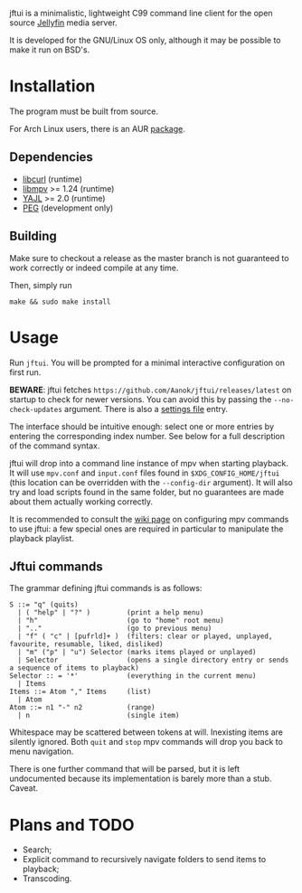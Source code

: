 jftui is a minimalistic, lightweight C99 command line client for the open source [Jellyfin](http://jellyfin.org/) media server.

It is developed for the GNU/Linux OS only, although it may be possible to make it run on BSD's.

# Installation
The program must be built from source.

For Arch Linux users, there is an AUR [package](https://aur.archlinux.org/packages/jftui/).

## Dependencies
- [libcurl](https://curl.haxx.se/libcurl/) (runtime)
- [libmpv](https://mpv.io) >= 1.24 (runtime)
- [YAJL](https://lloyd.github.io/yajl/) >= 2.0 (runtime)
- [PEG](http://piumarta.com/software/peg/) (development only)


## Building
Make sure to checkout a release as the master branch is not guaranteed to work correctly or indeed compile at any time.

Then, simply run
```
make && sudo make install
```

# Usage
Run `jftui`. You will be prompted for a minimal interactive configuration on first run.

**BEWARE**: jftui fetches `https://github.com/Aanok/jftui/releases/latest` on startup to check for newer versions. You can avoid this by passing the `--no-check-updates` argument. There is also a [settings file](https://github.com/Aanok/jftui/wiki/Settings) entry.

The interface should be intuitive enough: select one or more entries by entering the corresponding index number. See below for a full description of the command syntax.

jftui will drop into a command line instance of mpv when starting playback. It will use `mpv.conf` and `input.conf` files found in `$XDG_CONFIG_HOME/jftui` (this location can be overridden with the `--config-dir` argument). It will also try and load scripts found in the same folder, but no guarantees are made about them actually working correctly.

It is recommended to consult the [wiki page](https://github.com/Aanok/jftui/wiki/mpv-commands) on configuring mpv commands to use jftui: a few special ones are required in particular to manipulate the playback playlist.

## Jftui commands
The grammar defining jftui commands is as follows:
```
S ::= "q" (quits)
  | ( "help" | "?" )         (print a help menu)
  | "h"                      (go to "home" root menu)
  | ".."                     (go to previous menu)
  | "f" ( "c" | [pufrld]+ )  (filters: clear or played, unplayed, favourite, resumable, liked, disliked)
  | "m" ("p" | "u") Selector (marks items played or unplayed)
  | Selector                 (opens a single directory entry or sends a sequence of items to playback)
Selector :: = '*'            (everything in the current menu)
  | Items
Items ::= Atom "," Items     (list)
  | Atom
Atom ::= n1 "-" n2           (range)
  | n                        (single item)
```

Whitespace may be scattered between tokens at will. Inexisting items are silently ignored. Both `quit` and `stop` mpv commands will drop you back to menu navigation.

There is one further command that will be parsed, but it is left undocumented because its implementation is barely more than a stub. Caveat.


# Plans and TODO
- Search;
- Explicit command to recursively navigate folders to send items to playback;
- Transcoding.
